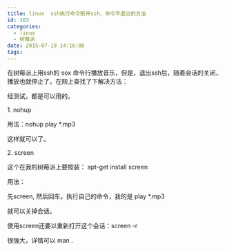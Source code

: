 ```yaml
---
title: linux  ssh执行命令断开ssh，命令不退出的方法
id: 103
categories:
  - linux
  - 树莓派
date: 2015-07-19 14:16:08
tags:
---
```


在树莓派上用ssh的 sox 命令行播放音乐，但是，退出ssh后，随着会话的关闭，播放也就停止了。在网上查找了下解决方法：

经测试，都是可以用的。

1\. nohup 

用法：nohup play *.mp3

这样就可以了。

2\. screen

这个在我的树莓派上要按装： apt-get install screen

用法：

先screen,  然后回车。执行自己的命令，我的是 play *.mp3

就可以关掉会话。

使用screen还要以重新打开这个会话：screen -r 

很强大，详情可以 man .